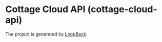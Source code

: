 # Cottage Cloud API (cottage-cloud-api)

The project is generated by [LoopBack](http://loopback.io).
